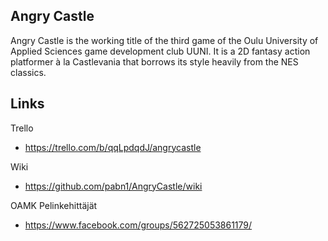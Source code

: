 ## Angry Castle

Angry Castle is the working title of the third game of the Oulu University of Applied Sciences game development club UUNI. It is a 2D fantasy action platformer à la Castlevania that borrows its style heavily from the NES classics.

## Links

Trello
* https://trello.com/b/qqLpdqdJ/angrycastle

Wiki
* https://github.com/pabn1/AngryCastle/wiki

OAMK Pelinkehittäjät
* https://www.facebook.com/groups/562725053861179/
